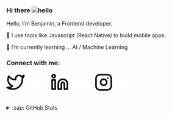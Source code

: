 ### Hi there <img src="https://user-images.githubusercontent.com/1303154/88677602-1635ba80-d120-11ea-84d8-d263ba5fc3c0.gif" width="24px" height="24px" alt="hello">

<p>
Hello, I’m Benjamin, a Frontend developer. </p>
<p>
🔭 I use tools like Javascript (React Native) to build mobile apps.</p>
<p>🌱 I’m currently learning ... AI / Machine Learning</p>

</p>

### Connect with me:

[![website](./IMG/twitter-light.svg)](https://twitter.com/benjamin_eru#gh-light-mode-only)
[![website](./iMG/twitter-dark.svg)](https://twitter.com/benjamin_eru#gh-dark-mode-only)
&nbsp;&nbsp;
[![website](./IMG/linkedin-light.svg)](https://www.linkedin.com/in/benjamin-eruvieru-32844119a#gh-light-mode-only)
[![website](./IMG/linkedin-dark.svg)](https://www.linkedin.com/in/benjamin-eruvieru-32844119a#gh-dark-mode-only)
&nbsp;&nbsp;
[![website](./IMG/instagram-light.svg)](https://instagram.com/benjamineruvieru#gh-light-mode-only)
[![website](./IMG/instagram-dark.svg)](https://instagram.com/benjamineruvieru#gh-dark-mode-only)

<br/>

<details>
  <summary>:zap: GitHub Stats</summary>

  <img align="left" alt="Benjamin Eruvieru GitHub Stats" src="https://github-readme-stats.vercel.app/api?username=benjamineruvieru&show_icons=true&hide_border=false&title_color=ff652f&icon_color=FFE400&bg_color=09131B&text_color=ffffff&border_color=0c1a25" />

</details>

